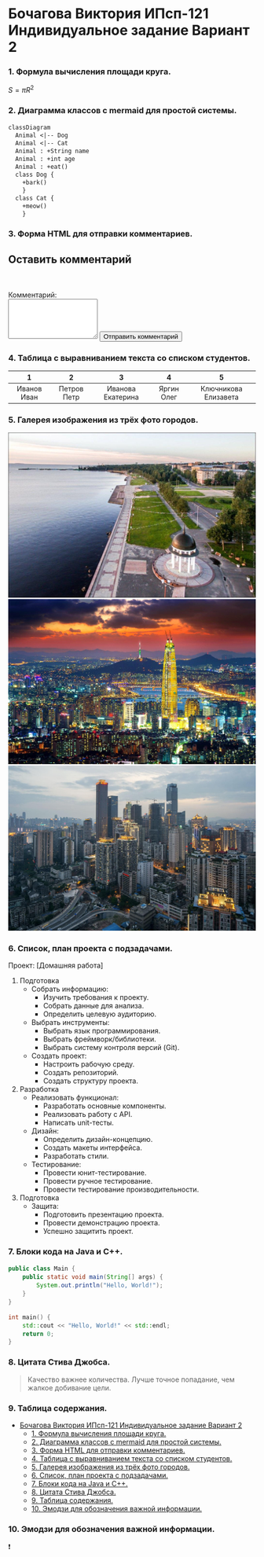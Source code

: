 # Бочагова Виктория ИПсп-121 Индивидуальное задание Вариант 2
### 1. Формула вычисления площади круга.

 $S = \pi R^2$

### 2. Диаграмма классов с mermaid для простой системы.

```mermaid
classDiagram
  Animal <|-- Dog
  Animal <|-- Cat
  Animal : +String name
  Animal : +int age
  Animal : +eat()
  class Dog {
    +bark()
    } 
  class Cat {
    +meow()
    }
```

### 3. Форма HTML для отправки комментариев.

<html>
<body>
<h2>Оставить комментарий</h2>
<form action="add_comment.php" method="POST">
  <br><br>
  <label>Комментарий:</label><br>
  <textarea name="comment" rows="5" required></textarea>

  <input type="submit" value="Отправить комментарий">
</form>
</body>
</html>

### 4. Таблица с выравниванием текста со списком студентов.

| 1 | 2 | 3 | 4 | 5 |
| :-: | :-: | :-: | :-: | :-: |
| Иванов Иван | Петров Петр | Иванова Екатерина | Яргин Олег | Ключникова Елизавета |

### 5. Галерея изображения из трёх фото городов.

![Петрозаводск](image-2.png)
![Сеул](image-3.png)
![Чунцин](image-4.png)

### 6. Список, план проекта с подзадачами.

Проект: [Домашняя работа]
 1. Подготовка
    - Собрать информацию:
        - Изучить требования к проекту.
        - Собрать данные для анализа.
        - Определить целевую аудиторию.
    - Выбрать инструменты:
         - Выбрать язык программирования.
         - Выбрать фреймворк/библиотеки.
         - Выбрать систему контроля версий (Git).
    - Создать проект:
        - Настроить рабочую среду.
        - Создать репозиторий.
        - Создать структуру проекта.
 2. Разработка
    - Реализовать функционал:
        - Разработать основные компоненты.
        - Реализовать работу с API.
        - Написать unit-тесты.
    - Дизайн:
         - Определить дизайн-концепцию.
         - Создать макеты интерфейса.
         - Разработать стили.
    - Тестирование:
        - Провести юнит-тестирование.
        - Провести ручное тестирование.
        - Провести тестирование производительности.
 3. Подготовка
    - Защита:
        - Подготовить презентацию проекта.
        - Провести демонстрацию проекта.
        - Успешно защитить проект.
<!-- -->
### 7. Блоки кода на Java и C++.

```java
public class Main {
    public static void main(String[] args) {
        System.out.println("Hello, World!");
    }
}
```

```C++
int main() {
    std::cout << "Hello, World!" << std::endl;
    return 0;
}
```
### 8. Цитата Стива Джобса.

>Качество важнее количества. Лучше точное попадание, чем жалкое добивание цели.

### 9. Таблица содержания.

- [Бочагова Виктория ИПсп-121 Индивидуальное задание Вариант 2](#бочагова-виктория-ипсп-121-индивидуальное-задание-вариант-2)
    - [1. Формула вычисления площади круга.](#1-формула-вычисления-площади-круга)
    - [2. Диаграмма классов с mermaid для простой системы.](#2-диаграмма-классов-с-mermaid-для-простой-системы)
    - [3. Форма HTML для отправки комментариев.](#3-форма-html-для-отправки-комментариев)
    - [4. Таблица с выравниванием текста со списком студентов.](#4-таблица-с-выравниванием-текста-со-списком-студентов)
    - [5. Галерея изображения из трёх фото городов.](#5-галерея-изображения-из-трёх-фото-городов)
    - [6. Список, план проекта с подзадачами.](#6-список-план-проекта-с-подзадачами)
    - [7. Блоки кода на Java и C++.](#7-блоки-кода-на-java-и-c)
    - [8. Цитата Стива Джобса.](#8-цитата-стива-джобса)
    - [9. Таблица содержания.](#9-таблица-содержания)
    - [10. Эмодзи для обозначения важной информации.](#10-эмодзи-для-обозначения-важной-информации)

### 10. Эмодзи для обозначения важной информации.

:exclamation: